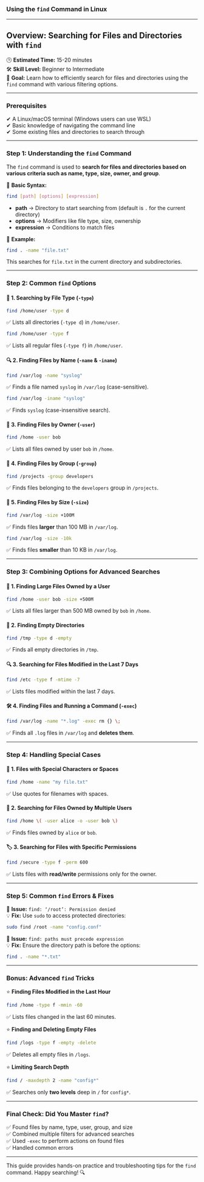 ### **Using the `find` Command in Linux**

---

## **Overview: Searching for Files and Directories with `find`**  
🕒 **Estimated Time:** 15-20 minutes  
🛠 **Skill Level:** Beginner to Intermediate  
🎯 **Goal:** Learn how to efficiently search for files and directories using the `find` command with various filtering options.

---

### **Prerequisites**  
✔ A Linux/macOS terminal (Windows users can use WSL)  
✔ Basic knowledge of navigating the command line  
✔ Some existing files and directories to search through  

---

### **Step 1: Understanding the `find` Command**  
The `find` command is used to **search for files and directories based on various criteria such as name, type, size, owner, and group**.

👀 **Basic Syntax:**  
```bash
find [path] [options] [expression]
```
- **path** → Directory to start searching from (default is `.` for the current directory)
- **options** → Modifiers like file type, size, ownership
- **expression** → Conditions to match files

📌 **Example:**  
```bash
find . -name "file.txt"
```
This searches for `file.txt` in the current directory and subdirectories.

---

### **Step 2: Common `find` Options**  
#### 📂 **1. Searching by File Type (`-type`)**
```bash
find /home/user -type d
```
✅ Lists all directories (`-type d`) in `/home/user`.

```bash
find /home/user -type f
```
✅ Lists all regular files (`-type f`) in `/home/user`.

#### 🔍 **2. Finding Files by Name (`-name` & `-iname`)**
```bash
find /var/log -name "syslog"
```
✅ Finds a file named `syslog` in `/var/log` (case-sensitive).

```bash
find /var/log -iname "syslog"
```
✅ Finds `syslog` (case-insensitive search).

#### 👤 **3. Finding Files by Owner (`-user`)**
```bash
find /home -user bob
```
✅ Lists all files owned by user `bob` in `/home`.

#### 👥 **4. Finding Files by Group (`-group`)**
```bash
find /projects -group developers
```
✅ Finds files belonging to the `developers` group in `/projects`.

#### 📏 **5. Finding Files by Size (`-size`)**
```bash
find /var/log -size +100M
```
✅ Finds files **larger** than 100 MB in `/var/log`.

```bash
find /var/log -size -10k
```
✅ Finds files **smaller** than 10 KB in `/var/log`.

---

### **Step 3: Combining Options for Advanced Searches**

#### 🔗 **1. Finding Large Files Owned by a User**
```bash
find /home -user bob -size +500M
```
✅ Lists all files larger than 500 MB owned by `bob` in `/home`.

#### 📁 **2. Finding Empty Directories**
```bash
find /tmp -type d -empty
```
✅ Finds all empty directories in `/tmp`.

#### 🔍 **3. Searching for Files Modified in the Last 7 Days**
```bash
find /etc -type f -mtime -7
```
✅ Lists files modified within the last 7 days.

#### 🛠 **4. Finding Files and Running a Command (`-exec`)**
```bash
find /var/log -name "*.log" -exec rm {} \;
```
✅ Finds all `.log` files in `/var/log` and **deletes them**.

---

### **Step 4: Handling Special Cases**

#### 🛑 **1. Files with Special Characters or Spaces**
```bash
find /home -name "my file.txt"
```
✅ Use quotes for filenames with spaces.

#### 🔄 **2. Searching for Files Owned by Multiple Users**
```bash
find /home \( -user alice -o -user bob \)
```
✅ Finds files owned by `alice` or `bob`.

#### 🏷 **3. Searching for Files with Specific Permissions**
```bash
find /secure -type f -perm 600
```
✅ Lists files with **read/write** permissions only for the owner.

---

### **Step 5: Common `find` Errors & Fixes**  
🚨 **Issue:** `find: ‘/root’: Permission denied`  
💡 **Fix:** Use `sudo` to access protected directories:
```bash
sudo find /root -name "config.conf"
```

🚨 **Issue:** `find: paths must precede expression`  
💡 **Fix:** Ensure the directory path is before the options:
```bash
find . -name "*.txt"
```

---

### **Bonus: Advanced `find` Tricks**  
⭐ **Finding Files Modified in the Last Hour**  
```bash
find /home -type f -mmin -60
```
✅ Lists files changed in the last 60 minutes.

⭐ **Finding and Deleting Empty Files**  
```bash
find /logs -type f -empty -delete
```
✅ Deletes all empty files in `/logs`.

⭐ **Limiting Search Depth**  
```bash
find / -maxdepth 2 -name "config*"
```
✅ Searches only **two levels** deep in `/` for `config*`.

---

### **Final Check: Did You Master `find`?**  
✅ Found files by name, type, user, group, and size  
✅ Combined multiple filters for advanced searches  
✅ Used `-exec` to perform actions on found files  
✅ Handled common errors  


---

This guide provides hands-on practice and troubleshooting tips for the `find` command. Happy searching! 🔍

